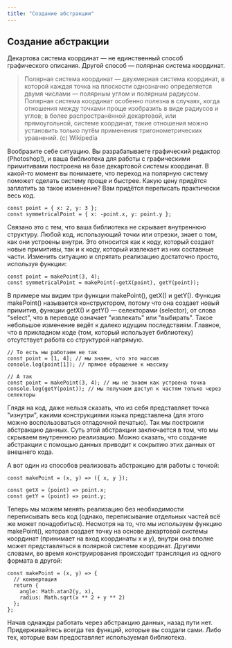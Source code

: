 ```yaml
---
title: "Создание абстракции"
---
```


## Создание абстракции

Декартова система координат — не единственный способ графического описания. Другой способ — полярная система координат.

>Полярная система координат — двухмерная система координат, в которой каждая точка на плоскости однозначно определяется двумя числами — полярным углом и полярным радиусом. Полярная система координат особенно полезна в случаях, когда отношения между точками проще изобразить в виде радиусов и углов; в более распространённой декартовой, или прямоугольной, системе координат, такие отношения можно установить только путём применения тригонометрических уравнений. (c) Wikipedia

Вообразите себе ситуацию. Вы разрабатываете графический редактор (Photoshop!), и ваша библиотека для работы с графическими примитивами построена на базе декартовой системы координат. В какой-то момент вы понимаете, что переход на полярную систему поможет сделать систему проще и быстрее. Какую цену придётся заплатить за такое изменение? Вам придётся переписать практически весь код.

```
const point = { x: 2, y: 3 };
const symmetricalPoint = { x: -point.x, y: point.y };
```

Связано это с тем, что ваша библиотека не скрывает внутреннюю структуру. Любой код, использующий точки или отрезки, знает о том, как они устроены внутри. Это относится как к коду, который создает новые примитивы, так и к коду, который извлекает из них составные части. Изменить ситуацию и спрятать реализацию достаточно просто, используя функции:

```
const point = makePoint(3, 4);
const symmetricalPoint = makePoint(-getX(point), getY(point));
```

В примере мы видим три функции makePoint(), getX() и getY(). Функция makePoint() называется конструктором, потому что она создает новый примитив, функции getX() и getY() — селекторами (selector), от слова "select", что в переводе означает "извлекать" или "выбирать". Такое небольшое изменение ведёт к далеко идущим последствиям. Главное, что в прикладном коде (том, который использует библиотеку) отсутствует работа со структурой напрямую.

```
// То есть мы работаем не так
const point = [1, 4]; // мы знаем, что это массив
console.log(point[1]); // прямое обращение к массиву

// А так
const point = makePoint(3, 4); // мы не знаем как устроена точка
console.log(getY(point)); // мы получаем доступ к частям только через селекторы
```

Глядя на код, даже нельзя сказать, что из себя представляет точка "изнутри", какими конструкциями языка представлена (для этого можно воспользоваться отладочной печатью). Так мы построили абстракцию данных. Суть этой абстракции заключается в том, что мы скрываем внутреннюю реализацию. Можно сказать, что создание абстракции с помощью данных приводит к сокрытию этих данных от внешнего кода.

А вот один из способов реализовать абстракцию для работы с точкой:

```
const makePoint = (x, y) => ({ x, y });

const getX = (point) => point.x;
const getY = (point) => point.y;
```

Теперь мы можем менять реализацию без необходимости переписывать весь код (однако, переписывание отдельных частей всё же может понадобиться). Несмотря на то, что мы используем функцию makePoint(), которая создает точку на основе декартовой системы координат (принимает на вход координаты x и y), внутри она вполне может представляться в полярной системе координат. Другими словами, во время конструирования происходит трансляция из одного формата в другой:

```
const makePoint = (x, y) => {
  // конвертация
  return {
    angle: Math.atan2(y, x),
    radius: Math.sqrt(x ** 2 + y ** 2)
  };
};
```

Начав однажды работать через абстракцию данных, назад пути нет. Придерживайтесь всегда тех функций, которые вы создали сами. Либо тех, которые вам предоставляет используемая библиотека.